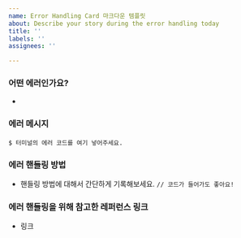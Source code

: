 ```yaml
---
name: Error Handling Card 마크다운 템플릿
about: Describe your story during the error handling today
title: ''
labels: ''
assignees: ''

---
```


### 어떤 에러인가요?
* 

### 에러 메시지
```$ 터미널의 에러 코드를 여기 넣어주세요.```

### 에러 핸들링 방법
* 핸들링 방법에 대해서 간단하게 기록해보세요.
```// 코드가 들어가도 좋아요!```

### 에러 핸들링을 위해 참고한 레퍼런스 링크
* 링크
